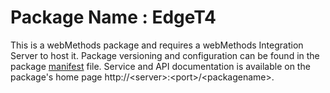 # Package Name : EdgeT4
This is a webMethods package and requires a webMethods Integration Server to host it. Package versioning and configuration can be found in the package [manifest](./EdgeT4/manifest.v3) file. Service and API documentation is available on the package's home page http://&lt;server&gt;:&lt;port&gt;/&lt;packagename>.